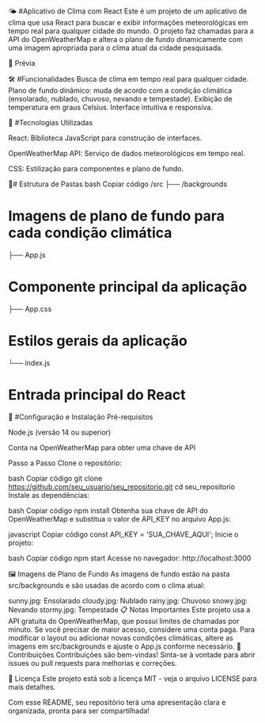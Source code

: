 🌤 #Aplicativo de Clima com React
Este é um projeto de um aplicativo de clima que usa React para buscar e exibir informações meteorológicas em tempo real para qualquer cidade do mundo. O projeto faz chamadas para a API do OpenWeatherMap e altera o plano de fundo dinamicamente com uma imagem apropriada para o clima atual da cidade pesquisada.

📸 Prévia

🛠️ #Funcionalidades
Busca de clima em tempo real para qualquer cidade.
Plano de fundo dinâmico: muda de acordo com a condição climática (ensolarado, nublado, chuvoso, nevando e tempestade).
Exibição de temperatura em graus Celsius.
Interface intuitiva e responsiva.


🚀 #Tecnologias Utilizadas

React: Biblioteca JavaScript para construção de interfaces.

OpenWeatherMap API: Serviço de dados meteorológicos em tempo real.

CSS: Estilização para componentes e plano de fundo.


📂# Estrutura de Pastas
bash
Copiar código
/src
├── /backgrounds  
# Imagens de plano de fundo para cada condição climática

├── App.js  
# Componente principal da aplicação

├── App.css           
# Estilos gerais da aplicação


└── index.js         
# Entrada principal do React


🔧 #Configuração e Instalação
Pré-requisitos

Node.js (versão 14 ou superior)

Conta na OpenWeatherMap para obter uma chave de API


Passo a Passo
Clone o repositório:

bash
Copiar código
git clone https://github.com/seu_usuario/seu_repositorio.git
cd seu_repositorio
Instale as dependências:

bash
Copiar código
npm install
Obtenha sua chave de API do OpenWeatherMap e substitua o valor de API_KEY no arquivo App.js:

javascript
Copiar código
const API_KEY = 'SUA_CHAVE_AQUI';
Inicie o projeto:

bash
Copiar código
npm start
Acesse no navegador: http://localhost:3000

🖼️ Imagens de Plano de Fundo
As imagens de fundo estão na pasta src/backgrounds e são usadas de acordo com o clima atual:

sunny.jpg: Ensolarado
cloudy.jpg: Nublado
rainy.jpg: Chuvoso
snowy.jpg: Nevando
stormy.jpg: Tempestade
📋 Notas Importantes
Este projeto usa a API gratuita do OpenWeatherMap, que possui limites de chamadas por minuto. Se você precisar de maior acesso, considere uma conta paga.
Para modificar o layout ou adicionar novas condições climáticas, altere as imagens em src/backgrounds e ajuste o App.js conforme necessário.
🤝 Contribuições
Contribuições são bem-vindas! Sinta-se à vontade para abrir issues ou pull requests para melhorias e correções.

📄 Licença
Este projeto está sob a licença MIT - veja o arquivo LICENSE para mais detalhes.

Com esse README, seu repositório terá uma apresentação clara e organizada, pronta para ser compartilhada!
